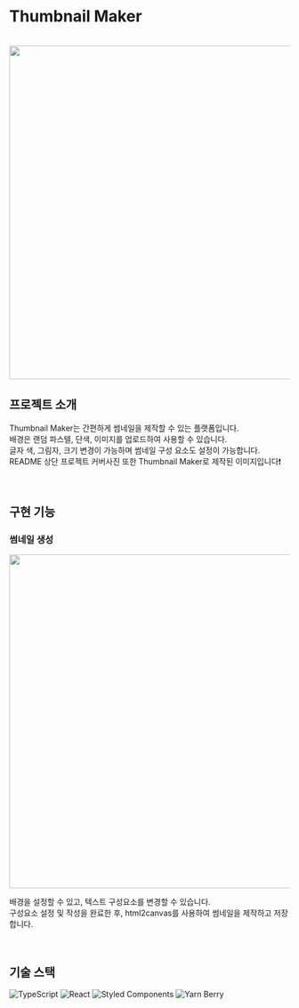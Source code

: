 # Thumbnail Maker

<p align="center">
  <br>
  <img src="https://user-images.githubusercontent.com/97934158/203967322-d9300462-4544-4fbb-bebb-8bb2535871fb.png" width='600'>
  <br>
</p>

## 프로젝트 소개

<p align="justify">
  Thumbnail Maker는 간편하게 썸네일을 제작할 수 있는 플랫폼입니다. <br>
  배경은 랜덤 파스텔, 단색, 이미지를 업로드하여 사용할 수 있습니다. <br>
  글자 색, 그림자, 크기 변경이 가능하며 썸네일 구성 요소도 설정이 가능합니다. <br>
  README 상단 프로젝트 커버사진 또한 Thumbnail Maker로 제작된 이미지입니다❗
</p>

<br>

## 구현 기능

### 썸네일 생성

<p>
  <img src="https://user-images.githubusercontent.com/97934158/185905843-535d7ceb-f218-4179-a9e9-961ff78e73cf.png" width='600'>
  <p>
    배경을 설정할 수 있고, 텍스트 구성요소를 변경할 수 있습니다. <br>
    구성요소 설정 및 작성을 완료한 후, html2canvas를 사용하여 썸네일을 제작하고 저장합니다.
  </p>
</p>

<br>

## 기술 스택

 ![TypeScript](https://img.shields.io/badge/TypeScript-007ACC?style=for-the-badge&logo=typescript&logoColor=white)  ![React](https://img.shields.io/badge/React-61DAFB?style=for-the-badge&logo=react&logoColor=black)  ![Styled Components](https://img.shields.io/badge/Styled--Components-DB7093?style=for-the-badge&logo=styled-components&logoColor=white)  ![Yarn Berry](https://img.shields.io/badge/Yarn%20Berry-2C8EBB?style=for-the-badge&logo=yarn&logoColor=white) 
<br>




<!-- Stack Icon Refernces -->

[js]: https://user-images.githubusercontent.com/97934158/203963098-e6bb1923-a85c-4457-bb7c-110a1f738f98.png
[react]: https://user-images.githubusercontent.com/97934158/203963136-2bf8b9f5-11c8-4e3d-b0db-4602c6940185.png
